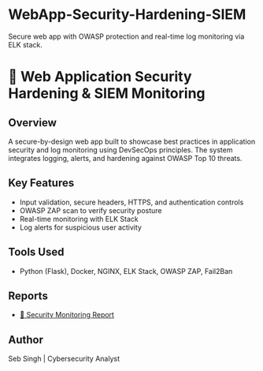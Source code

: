 # WebApp-Security-Hardening-SIEM
Secure web app with OWASP protection and real-time log monitoring via ELK stack.
# 🔐 Web Application Security Hardening & SIEM Monitoring

## Overview
A secure-by-design web app built to showcase best practices in application security and log monitoring using DevSecOps principles. The system integrates logging, alerts, and hardening against OWASP Top 10 threats.

## Key Features
- Input validation, secure headers, HTTPS, and authentication controls
- OWASP ZAP scan to verify security posture
- Real-time monitoring with ELK Stack
- Log alerts for suspicious user activity

## Tools Used
- Python (Flask), Docker, NGINX, ELK Stack, OWASP ZAP, Fail2Ban

## Reports
- [📄 Security Monitoring Report](https://docs.google.com/document/d/10Bw9ljw3qRxd0gJSEA2leB_sT4RnD3ZjsWZBIRaTiDM/edit?usp=sharing)

## Author
Seb Singh | Cybersecurity Analyst
